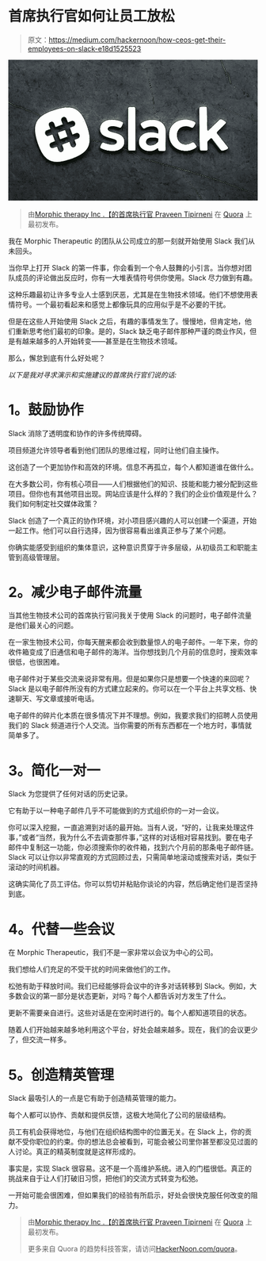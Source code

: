 # 首席执行官如何让员工放松

> 原文：<https://medium.com/hackernoon/how-ceos-get-their-employees-on-slack-e18d1525523>

![](img/de6a2e092c7f81ced6b5aa701656bb11.png)

> 由[Morphic therapy Inc .【的首席执行官 Praveen Tipirneni](https://www.quora.com/How-can-I-get-my-team-to-adopt-Slack/answer/Praveen-Tipirneni) 在 [Quora](http://quora.com/?ref=hackernoon) 上最初发布。

我在 Morphic Therapeutic 的团队从公司成立的那一刻就开始使用 Slack 我们从未回头。

当你早上打开 Slack 的第一件事，你会看到一个令人鼓舞的小引言。当你想对团队成员的评论做出反应时，你有一大堆表情符号供你使用。Slack 尽力做到有趣。

这种乐趣最初让许多专业人士感到厌恶，尤其是在生物技术领域。他们不想使用表情符号。一个最初看起来和感觉上都像玩具的应用似乎是不必要的干扰。

但是在这些人开始使用 Slack 之后，有趣的事情发生了。慢慢地，但肯定地，他们重新思考他们最初的印象。是的，Slack 缺乏电子邮件那种严谨的商业作风，但是有越来越多的人开始转变——甚至是在生物技术领域。

那么，懈怠到底有什么好处呢？

*以下是我对寻求演示和实施建议的首席执行官们说的话:*

# **1。鼓励协作**

Slack 消除了透明度和协作的许多传统障碍。

项目频道允许领导者看到他们团队的思维过程，同时让他们自主操作。

这创造了一个更加协作和高效的环境。信息不再孤立，每个人都知道谁在做什么。

在大多数公司，你有核心项目——人们根据他们的知识、技能和能力被分配到这些项目。但你也有其他项目出现。网站应该是什么样的？我们的企业价值观是什么？我们如何制定社交媒体政策？

Slack 创造了一个真正的协作环境，对小项目感兴趣的人可以创建一个渠道，开始一起工作。他们可以自行选择，因为很容易看出谁真正参与了某个问题。

你确实能感受到组织的集体意识，这种意识贯穿于许多层级，从初级员工和职能主管到高级管理层。

# **2。减少电子邮件流量**

当其他生物技术公司的首席执行官问我关于使用 Slack 的问题时，电子邮件流量是他们最关心的问题。

在一家生物技术公司，你每天醒来都会收到数量惊人的电子邮件。一年下来，你的收件箱变成了旧通信和电子邮件的海洋。当你想找到几个月前的信息时，搜索效率很低，也很困难。

电子邮件对于某些交流来说非常有用。但是如果你只是想要一个快速的来回呢？Slack 是以电子邮件所没有的方式建立起来的。你可以在一个平台上共享文档、快速聊天、写文章或接听电话。

电子邮件的碎片化本质在很多情况下并不理想。例如，我要求我们的招聘人员使用我们的 Slack 频道进行个人交流。当你需要的所有东西都在一个地方时，事情就简单多了。

# **3。简化一对一**

Slack 为您提供了任何对话的历史记录。

它有助于以一种电子邮件几乎不可能做到的方式组织你的一对一会议。

你可以深入挖掘，一直追溯到对话的最开始。当有人说，“好的，让我来处理这件事，”或者“当然，我为什么不去调查那件事，”这样的对话相对容易找到。要在电子邮件中复制这一功能，你必须搜索你的收件箱，找到六个月前的那条电子邮件链。Slack 可以让你以非常直观的方式回顾过去，只需简单地滚动或搜索对话，类似于滚动的时间机器。

这确实简化了员工评估。你可以剪切并粘贴你谈论的内容，然后确定他们是否坚持到底。

# **4。代替一些会议**

在 Morphic Therapeutic，我们不是一家非常以会议为中心的公司。

我们想给人们充足的不受干扰的时间来做他们的工作。

松弛有助于释放时间。我们已经能够将会议中的许多对话转移到 Slack。例如，大多数会议的第一部分是状态更新，对吗？每个人都告诉对方发生了什么。

更新不需要亲自进行。这些对话是在空闲时进行的。每个人都知道项目的状态。

随着人们开始越来越多地利用这个平台，好处会越来越多。现在，我们的会议更少了，但交流一样多。

# **5。创造精英管理**

Slack 最吸引人的一点是它有助于创造精英管理的能力。

每个人都可以协作、贡献和提供反馈，这极大地简化了公司的层级结构。

员工有机会获得地位，与他们在组织结构图中的位置无关。在 Slack 上，你的贡献不受你职位的约束。你的想法总会被看到，可能会被公司里你甚至都没见过面的人讨论。真正的精英制度就是这样形成的。

事实是，实现 Slack 很容易。这不是一个高维护系统。进入的门槛很低。真正的挑战来自于让人们打破旧习惯，把他们的交流方式转变为松弛。

一开始可能会很困难，但如果我们的经验有所启示，好处会很快克服任何改变的阻力。

> 由[Morphic therapy Inc .【的首席执行官 Praveen Tipirneni](https://www.quora.com/How-can-I-get-my-team-to-adopt-Slack/answer/Praveen-Tipirneni) 在 [Quora](http://quora.com/?ref=hackernoon) 上最初发布。
> 
> 更多来自 Quora 的趋势科技答案，请访问[HackerNoon.com/quora](https://hackernoon.com/quora/home)。